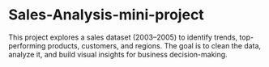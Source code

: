 # Sales-Analysis-mini-project
This project explores a sales dataset (2003–2005) to identify trends, top-performing products, customers, and regions. The goal is to clean the data, analyze it, and build visual insights for business decision-making.
